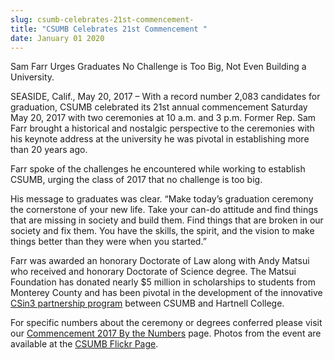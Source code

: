 ```yaml
---
slug: csumb-celebrates-21st-commencement-
title: "CSUMB Celebrates 21st Commencement "
date: January 01 2020
---
```


 
<p>
  Sam Farr Urges Graduates No Challenge is Too Big, Not Even Building a
  University.
</p>
<p>
  SEASIDE, Calif., May 20, 2017 – With a record number 2,083 candidates for
  graduation, CSUMB celebrated its 21st annual commencement Saturday May 20,
  2017 with two ceremonies at 10 a.m. and 3 p.m. Former Rep. Sam Farr brought a
  historical and nostalgic perspective to the ceremonies with his keynote
  address at the university he was pivotal in establishing more than 20 years
  ago.
</p>
<p>
  Farr spoke of the challenges he encountered while working to establish CSUMB,
  urging the class of 2017 that no challenge is too big.
</p>
<p>
  His message to graduates was clear. “Make today’s graduation ceremony the
  cornerstone of your new life. Take your can-do attitude and find things that
  are missing in society and build them. Find things that are broken in our
  society and fix them. You have the skills, the spirit, and the vision to make
  things better than they were when you started.”
</p>
<p>
  Farr was awarded an honorary Doctorate of Law along with Andy Matsui who
  received and honorary Doctorate of Science degree. The Matsui Foundation has
  donated nearly $5 million in scholarships to students from Monterey County and
  has been pivotal in the development of the innovative
  <a href="https://sites.google.com/site/csitin">CSin3 partnership program</a>
  between CSUMB and Hartnell College.
</p>
<p>
  For specific numbers about the ceremony or degrees conferred please visit our
  <a href="https://csumb.edu/news/commencement-2017-numbers"
    >Commencement 2017 By the Numbers</a
  >
  page. Photos from the event are available at the
  <a
    href="https://www.flickr.com/photos/csumb/albums/72157682119728930/with/34620416632/"
    >CSUMB Flickr Page</a
  >.
</p>
 
